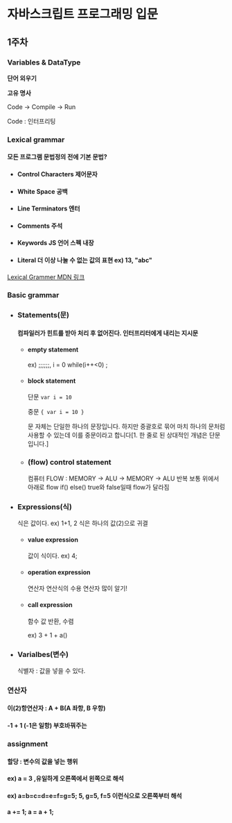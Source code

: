 # 자바스크립트 프로그래밍 입문
## 1주차

### Variables & DataType

__단어 외우기__

__고유 명사__

Code -> Compile -> Run

Code : 인터프리팅

### Lexical grammar
#### 모든 프로그램 문법정의 전에 기본 문법?
* #### Control Characters 제어문자
* #### White Space 공백
* #### Line Terminators 엔터
* #### Comments 주석
* #### Keywords JS 언어 스펙 내장
* #### Literal 더 이상 나눌 수 없는 값의 표현 ex) 13, "abc"

[Lexical Grammer MDN 링크](https://developer.mozilla.org/ko/docs/Web/JavaScript/Reference/Lexical_grammar)

### Basic grammar
* ### Statements(문)
	#### 컴파일러가 힌트를 받아 처리 후 없어진다. 인터프리터에게 내리는 지시문
	* #### empty statement
		ex) ;;;;;;, i = 0 while(i++<0) ;
	* #### block statement
		단문
		`var i = 10`

		중문
		`{
			var i = 10
		}`

		문 자체는 단일한 하나의 문장입니다. 하지만 중괄호로 묶어 마치 하나의 문처럼 사용할 수 있는데 이를 중문이라고 합니다[1. 한 줄로 된 상대적인 개념은 단문입니다.]

	* ### (flow) control statement
		컴퓨터 FLOW : MEMORY -> ALU -> MEMORY -> ALU 반복
		보통 위에서 아래로 flow
		if() else() true와 false일때 flow가 달라짐

* ### Expressions(식)
	식은 값이다. ex) 1+1, 2 식은 하나의 값(2)으로 귀결
	* #### value expression
		값이 식이다. ex) 4;
	* #### operation expression
		연산자
		연산식의 수용
		연산자 많이 알기!

	* #### call expression
		함수 값 반환, 수렴

		ex) 3 + 1 + a()
* ### Varialbes(변수)
	식별자 : 값을 넣을 수 있다.

### 연산자
#### 이(2)항연산자 : A + B(A 좌항, B 우항)
#### -1 + 1 (-1은 일항) 부호바꿔주는

### assignment
#### 할당 : 변수의 값을 넣는 행위
#### ex) a = 3 ,유일하게 오른쪽에서 왼쪽으로 해석
#### ex) a=b=c=d=e=f=g=5; 5, g=5, f=5 이런식으로 오른쪽부터 해석
#### a += 1; a = a + 1;
